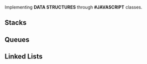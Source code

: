 Implementing **DATA STRUCTURES** through **#JAVASCRIPT** classes.

## Stacks
## Queues
## Linked Lists